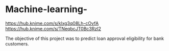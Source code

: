 # Machine-learning-
https://hub.knime.com/s/klxg3q08Lh-cOvfA
https://hub.knime.com/s/TNeqbcJT0Bc3RzI2

The objective of this project was to predict loan approval eligibility for bank customers.
